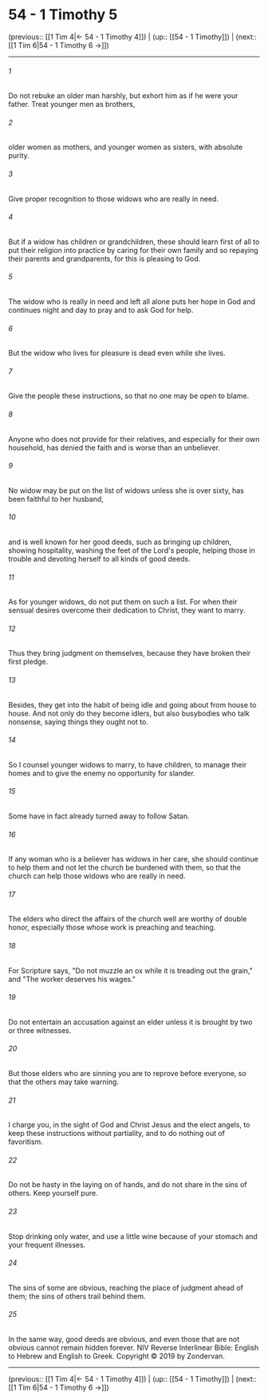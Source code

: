 # 54 - 1 Timothy 5

(previous:: [[1 Tim 4|← 54 - 1 Timothy 4]]) | (up:: [[54 - 1 Timothy]]) | (next:: [[1 Tim 6|54 - 1 Timothy 6 →]])

***


###### 1 
Do not rebuke an older man harshly, but exhort him as if he were your father. Treat younger men as brothers, 

###### 2 
older women as mothers, and younger women as sisters, with absolute purity. 

###### 3 
Give proper recognition to those widows who are really in need. 

###### 4 
But if a widow has children or grandchildren, these should learn first of all to put their religion into practice by caring for their own family and so repaying their parents and grandparents, for this is pleasing to God. 

###### 5 
The widow who is really in need and left all alone puts her hope in God and continues night and day to pray and to ask God for help. 

###### 6 
But the widow who lives for pleasure is dead even while she lives. 

###### 7 
Give the people these instructions, so that no one may be open to blame. 

###### 8 
Anyone who does not provide for their relatives, and especially for their own household, has denied the faith and is worse than an unbeliever. 

###### 9 
No widow may be put on the list of widows unless she is over sixty, has been faithful to her husband, 

###### 10 
and is well known for her good deeds, such as bringing up children, showing hospitality, washing the feet of the Lord's people, helping those in trouble and devoting herself to all kinds of good deeds. 

###### 11 
As for younger widows, do not put them on such a list. For when their sensual desires overcome their dedication to Christ, they want to marry. 

###### 12 
Thus they bring judgment on themselves, because they have broken their first pledge. 

###### 13 
Besides, they get into the habit of being idle and going about from house to house. And not only do they become idlers, but also busybodies who talk nonsense, saying things they ought not to. 

###### 14 
So I counsel younger widows to marry, to have children, to manage their homes and to give the enemy no opportunity for slander. 

###### 15 
Some have in fact already turned away to follow Satan. 

###### 16 
If any woman who is a believer has widows in her care, she should continue to help them and not let the church be burdened with them, so that the church can help those widows who are really in need. 

###### 17 
The elders who direct the affairs of the church well are worthy of double honor, especially those whose work is preaching and teaching. 

###### 18 
For Scripture says, "Do not muzzle an ox while it is treading out the grain," and "The worker deserves his wages." 

###### 19 
Do not entertain an accusation against an elder unless it is brought by two or three witnesses. 

###### 20 
But those elders who are sinning you are to reprove before everyone, so that the others may take warning. 

###### 21 
I charge you, in the sight of God and Christ Jesus and the elect angels, to keep these instructions without partiality, and to do nothing out of favoritism. 

###### 22 
Do not be hasty in the laying on of hands, and do not share in the sins of others. Keep yourself pure. 

###### 23 
Stop drinking only water, and use a little wine because of your stomach and your frequent illnesses. 

###### 24 
The sins of some are obvious, reaching the place of judgment ahead of them; the sins of others trail behind them. 

###### 25 
In the same way, good deeds are obvious, and even those that are not obvious cannot remain hidden forever. NIV Reverse Interlinear Bible: English to Hebrew and English to Greek. Copyright © 2019 by Zondervan.

***

(previous:: [[1 Tim 4|← 54 - 1 Timothy 4]]) | (up:: [[54 - 1 Timothy]]) | (next:: [[1 Tim 6|54 - 1 Timothy 6 →]])
